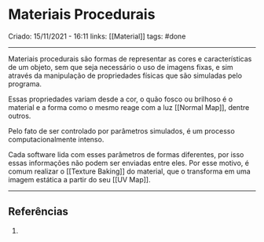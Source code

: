 # Materiais Procedurais
Criado: 15/11/2021 - 16:11
links: [[Material]]
tags: #done  

---

Materiais procedurais são formas de representar as cores e características de um objeto, sem que seja necessário o uso de imagens fixas, e sim através da manipulação de propriedades físicas que são simuladas pelo programa.

Essas propriedades variam desde a cor, o quão fosco ou brilhoso é o material e a forma como o mesmo reage com a luz [[Normal Map]], dentre outros.

Pelo fato de ser controlado por parâmetros simulados, é um processo computacionalmente intenso.

Cada software lida com esses parâmetros de formas diferentes, por isso essas informações não podem ser enviadas entre eles. Por esse motivo, é comum realizar o [[Texture Baking]] do material, que o transforma em uma imagem estática a partir do seu [[UV Map]].

---
## Referências
1.